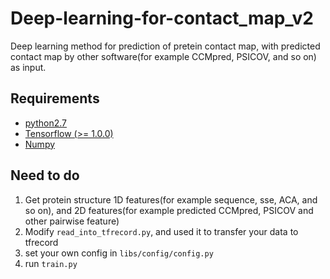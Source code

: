 # Deep-learning-for-contact\_map\_v2

Deep learning method for prediction of pretein contact map, with predicted contact map by other software(for example CCMpred, PSICOV, and so on) as input.

## Requirements

- [python2.7]()
- [Tensorflow (>= 1.0.0)](https://www.tensorflow.org/install/install_linux)
- [Numpy](https://github.com/numpy/numpy/blob/master/INSTALL.rst.txt)

## Need to do
1. Get protein structure 1D features(for example sequence, sse, ACA, and so on), and 2D features(for example predicted CCMpred, PSICOV and other pairwise feature)
2. Modify `read_into_tfrecord.py`, and used it to transfer your data to tfrecord
3. set your own config in `libs/config/config.py`
4. run `train.py`
